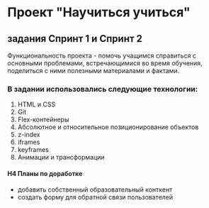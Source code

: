 # **Проект "Научиться учиться"**
## задания Спринт 1 и Спринт 2

Функциональность проекта - помочь учащимся справиться с основными проблемами, встречающимися во время обучения, поделиться с ними полезными материалами и фактами.

### В задании использовались следующие технологии:
1. HTML и CSS
2. Git
3. Flex-контейнеры
4. Абсолютное и относительное позиционирование объектов
5. z-index
6. iframes
7. keyframes
8. Анимации и трансформации

#### H4 Планы по доработке
* добавить собственный образовательный конткент
* создать форму для обратной связи пользователей